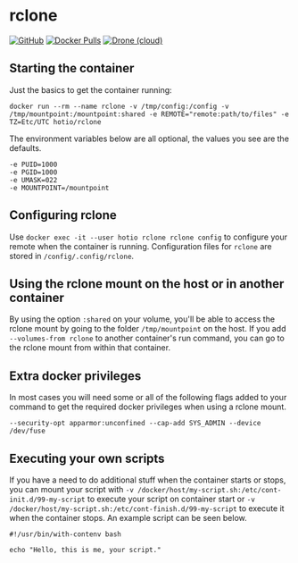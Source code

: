 # rclone

[![GitHub](https://img.shields.io/badge/source-github-lightgrey?style=flat-square)](https://github.com/hotio/docker-rclone)
[![Docker Pulls](https://img.shields.io/docker/pulls/hotio/rclone?style=flat-square)](https://hub.docker.com/r/hotio/rclone)
[![Drone (cloud)](https://img.shields.io/drone/build/hotio/docker-rclone?style=flat-square)](https://cloud.drone.io/hotio/docker-rclone)

## Starting the container

Just the basics to get the container running:

```shell
docker run --rm --name rclone -v /tmp/config:/config -v /tmp/mountpoint:/mountpoint:shared -e REMOTE="remote:path/to/files" -e TZ=Etc/UTC hotio/rclone
```

The environment variables below are all optional, the values you see are the defaults.

```shell
-e PUID=1000
-e PGID=1000
-e UMASK=022
-e MOUNTPOINT=/mountpoint
```

## Configuring rclone

Use `docker exec -it --user hotio rclone rclone config` to configure your remote when the container is running. Configuration files for `rclone` are stored in `/config/.config/rclone`.

## Using the rclone mount on the host or in another container

By using the option `:shared` on your volume, you'll be able to access the rclone mount by going to the folder `/tmp/mountpoint` on the host. If you add `--volumes-from rclone` to another container's run command, you can go to the rclone mount from within that container.

## Extra docker privileges

In most cases you will need some or all of the following flags added to your command to get the required docker privileges when using a rclone mount.

```shell
--security-opt apparmor:unconfined --cap-add SYS_ADMIN --device /dev/fuse
```

## Executing your own scripts

If you have a need to do additional stuff when the container starts or stops, you can mount your script with `-v /docker/host/my-script.sh:/etc/cont-init.d/99-my-script` to execute your script on container start or `-v /docker/host/my-script.sh:/etc/cont-finish.d/99-my-script` to execute it when the container stops. An example script can be seen below.

```shell
#!/usr/bin/with-contenv bash

echo "Hello, this is me, your script."
```
